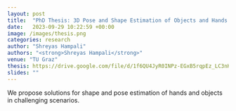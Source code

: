 ```yaml
---
layout: post
title:  "PhD Thesis: 3D Pose and Shape Estimation of Objects and Hands in Challenging Scenarios"
date:   2023-09-29 10:22:59 +00:00
image: /images/thesis.png
categories: research
author: "Shreyas Hampali"
authors: "<strong>Shreyas Hampali</strong>"
venue: "TU Graz"
thesis: https://drive.google.com/file/d/1f6QU4JyR0INPz-EGxB5rqpEz_LC3nKsb/view?usp=drive_link
slides: ""
---
```

We propose solutions for shape and pose estimation of hands and objects in challenging scenarios.
